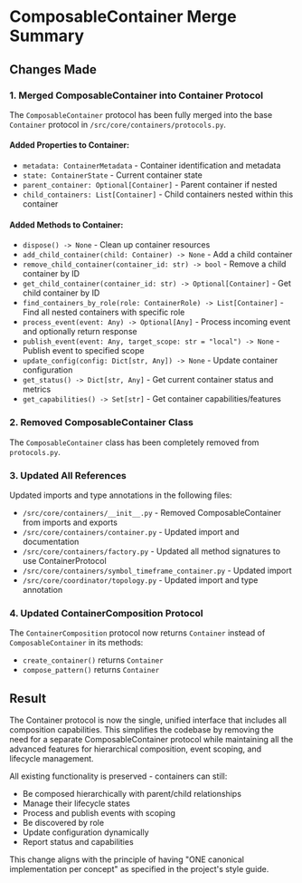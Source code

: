 # ComposableContainer Merge Summary

## Changes Made

### 1. Merged ComposableContainer into Container Protocol
The `ComposableContainer` protocol has been fully merged into the base `Container` protocol in `/src/core/containers/protocols.py`.

#### Added Properties to Container:
- `metadata: ContainerMetadata` - Container identification and metadata
- `state: ContainerState` - Current container state  
- `parent_container: Optional[Container]` - Parent container if nested
- `child_containers: List[Container]` - Child containers nested within this container

#### Added Methods to Container:
- `dispose() -> None` - Clean up container resources
- `add_child_container(child: Container) -> None` - Add a child container
- `remove_child_container(container_id: str) -> bool` - Remove a child container by ID
- `get_child_container(container_id: str) -> Optional[Container]` - Get child container by ID
- `find_containers_by_role(role: ContainerRole) -> List[Container]` - Find all nested containers with specific role
- `process_event(event: Any) -> Optional[Any]` - Process incoming event and optionally return response
- `publish_event(event: Any, target_scope: str = "local") -> None` - Publish event to specified scope
- `update_config(config: Dict[str, Any]) -> None` - Update container configuration
- `get_status() -> Dict[str, Any]` - Get current container status and metrics
- `get_capabilities() -> Set[str]` - Get container capabilities/features

### 2. Removed ComposableContainer Class
The `ComposableContainer` class has been completely removed from `protocols.py`.

### 3. Updated All References
Updated imports and type annotations in the following files:
- `/src/core/containers/__init__.py` - Removed ComposableContainer from imports and exports
- `/src/core/containers/container.py` - Updated import and documentation
- `/src/core/containers/factory.py` - Updated all method signatures to use ContainerProtocol
- `/src/core/containers/symbol_timeframe_container.py` - Updated import
- `/src/core/coordinator/topology.py` - Updated import and type annotation

### 4. Updated ContainerComposition Protocol
The `ContainerComposition` protocol now returns `Container` instead of `ComposableContainer` in its methods:
- `create_container()` returns `Container`
- `compose_pattern()` returns `Container`

## Result
The Container protocol is now the single, unified interface that includes all composition capabilities. This simplifies the codebase by removing the need for a separate ComposableContainer protocol while maintaining all the advanced features for hierarchical composition, event scoping, and lifecycle management.

All existing functionality is preserved - containers can still:
- Be composed hierarchically with parent/child relationships
- Manage their lifecycle states
- Process and publish events with scoping
- Be discovered by role
- Update configuration dynamically
- Report status and capabilities

This change aligns with the principle of having "ONE canonical implementation per concept" as specified in the project's style guide.